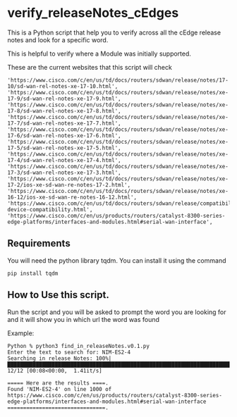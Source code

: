 # verify_releaseNotes_cEdges
This is a Python script that help you to verify across all the cEdge release notes and look for a specific word. 

This is helpful to verify where a Module was initially supported.

These are the current websites that this script will check

    'https://www.cisco.com/c/en/us/td/docs/routers/sdwan/release/notes/17-10/sd-wan-rel-notes-xe-17-10.html',
    'https://www.cisco.com/c/en/us/td/docs/routers/sdwan/release/notes/xe-17-9/sd-wan-rel-notes-xe-17-9.html',
    'https://www.cisco.com/c/en/us/td/docs/routers/sdwan/release/notes/xe-17-8/sd-wan-rel-notes-xe-17-8.html',
    'https://www.cisco.com/c/en/us/td/docs/routers/sdwan/release/notes/xe-17-7/sd-wan-rel-notes-xe-17-7.html',
    'https://www.cisco.com/c/en/us/td/docs/routers/sdwan/release/notes/xe-17-6/sd-wan-rel-notes-xe-17-6.html',
    'https://www.cisco.com/c/en/us/td/docs/routers/sdwan/release/notes/xe-17-5/sd-wan-rel-notes-xe-17-5.html',
    'https://www.cisco.com/c/en/us/td/docs/routers/sdwan/release/notes/xe-17-4/sd-wan-rel-notes-xe-17-4.html',
    'https://www.cisco.com/c/en/us/td/docs/routers/sdwan/release/notes/xe-17-3/sd-wan-rel-notes-xe-17-3.html',
    'https://www.cisco.com/c/en/us/td/docs/routers/sdwan/release/notes/xe-17-2/ios-xe-sd-wan-re-notes-17-2.html',
    'https://www.cisco.com/c/en/us/td/docs/routers/sdwan/release/notes/xe-16-12/ios-xe-sd-wan-re-notes-16-12.html',
    'https://www.cisco.com/c/en/us/td/docs/routers/sdwan/release/compatibility/sdwan-device-compatibility.html',
    'https://www.cisco.com/c/en/us/products/routers/catalyst-8300-series-edge-platforms/interfaces-and-modules.html#serial-wan-interface',


## Requirements
You will need the python library tqdm. You can install it using the command
```
pip install tqdm
```

## How to Use this script. 
Run the script and you will be asked to prompt the word you are looking for and it will show you in which url the word was found

Example: 

```
Python % python3 find_in_releaseNotes.v0.1.py
Enter the text to search for: NIM-ES2-4
Searching in release Notes: 100%|█████████████████████████████████████████████████████████████████████████████████████████████████████████████████████████| 12/12 [00:08<00:00,  1.41it/s]

===== Here are the results ====.
Found 'NIM-ES2-4' on line 1000 of https://www.cisco.com/c/en/us/products/routers/catalyst-8300-series-edge-platforms/interfaces-and-modules.html#serial-wan-interface
===============================.
```

